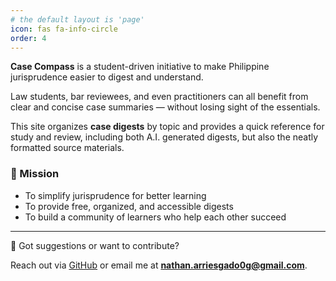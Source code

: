```yaml
---
# the default layout is 'page'
icon: fas fa-info-circle
order: 4
---
```


**Case Compass** is a student-driven initiative to make Philippine jurisprudence easier to digest and understand. 

Law students, bar reviewees, and even practitioners can all benefit from clear and concise case summaries — without losing sight of the essentials.  

This site organizes **case digests** by topic and provides a quick reference for study and review, including both A.I. generated digests, but also the neatly formatted source materials.

### 🎯 Mission
- To simplify jurisprudence for better learning  
- To provide free, organized, and accessible digests  
- To build a community of learners who help each other succeed 

---

📩 Got suggestions or want to contribute? 

Reach out via [GitHub](https://github.com/n-e-t-a-n) or email me at **nathan.arriesgado0g@gmail.com**.